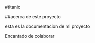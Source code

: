 #titanic

##acerca de este proyecto

esta es la documentacion de mi proyecto

Encantado de colaborar